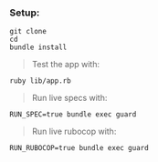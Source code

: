 ### Setup:

```
git clone
cd
bundle install
```

> Test the app with:
```
ruby lib/app.rb
```

> Run live specs with:
```
RUN_SPEC=true bundle exec guard
```

> Run live rubocop with:
```
RUN_RUBOCOP=true bundle exec guard
```
